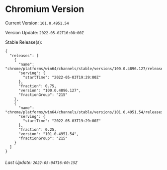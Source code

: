 # Chromium Version

Current Version: `101.0.4951.54`

Version Update: `2022-05-02T16:08:00Z`

Stable Release(s):
```
{
  "releases": [
    {
      "name": "chrome/platforms/win64/channels/stable/versions/100.0.4896.127/releases/1651606140",
      "serving": {
        "startTime": "2022-05-03T19:29:00Z"
      },
      "fraction": 0.75,
      "version": "100.0.4896.127",
      "fractionGroup": "215"
    },
    {
      "name": "chrome/platforms/win64/channels/stable/versions/101.0.4951.54/releases/1651606140",
      "serving": {
        "startTime": "2022-05-03T19:29:00Z"
      },
      "fraction": 0.25,
      "version": "101.0.4951.54",
      "fractionGroup": "215"
    }
  ]
}
```

###### Last Update: `2022-05-04T16:00:15Z`
